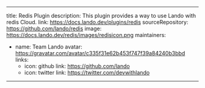 
---
title: Redis Plugin
description: This plugin provides a way to use Lando with redis Cloud.
link: https://docs.lando.dev/plugins/redis
sourceRepository: https://github.com/lando/redis
image: https://docs.lando.dev/redis/images/redisicon.png
maintainers:
  - name: Team Lando
    avatar: https://gravatar.com/avatar/c335f31e62b453f747f39a84240b3bbd
    links:
      - icon: github
        link: https://github.com/lando
      - icon: twitter
        link: https://twitter.com/devwithlando
---

